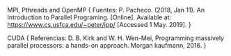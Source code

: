 MPI, Pthreads and OpenMP
{
Fuentes:
P. Pacheco. (2018, Jan 11). An Introduction to Parallel Programing. [Online]. Available at: https://www.cs.usfca.edu/~peter/ipp/ [Accessed 1 May. 2019].
}

CUDA
{
Referencias:
D. B. Kirk and W. H. Wen-Mei, Programming massively parallel processors: a hands-on approach. Morgan kaufmann, 2016.
}
